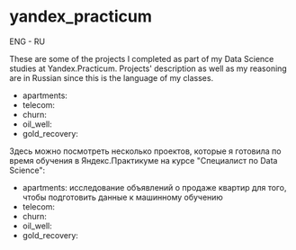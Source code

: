 # yandex_practicum
ENG - RU

These are some of the projects I completed as part of my Data Science studies at Yandex.Practicum. Projects' description as well as my reasoning are in Russian since this is the language of my classes.
- apartments:
- telecom: 
- churn:
- oil_well:
- gold_recovery:

Здесь можно посмотреть несколько проектов, которые я готовила по время обучения в Яндекс.Практикуме на курсе "Специалист по Data Science":
- apartments: исследование объявлений о продаже квартир для того, чтобы подготовить данные к машинному обучению
- telecom: 
- churn:
- oil_well:
- gold_recovery:
